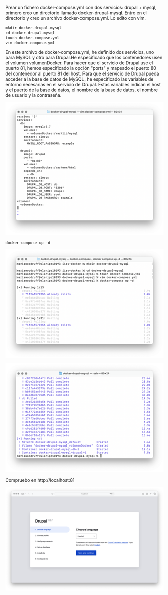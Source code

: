
Prear un fichero docker-compose.yml con dos servicios: drupal + mysql, primero creo un directorio llamado docker-drupal-mysql. Entro en el directorio
y creo un archivo docker-compose.yml. Lo edito con vim.

```console
mkdir docker-drupal-mysql
cd docker-drupal-mysql
touch docker-compose.yml
vim docker-compose.yml
```

En este archivo de docker-compose.yml, he definido dos servicios, uno para MySQL y otro para Drupal.He especificado que los contenedores usen el volumen
volumenDocker. Para hacer que el servicio de Drupal use el puerto 81, hemos especificado la opción "ports"
y mapeado el puerto 80 del contenedor al puerto 81 del host. Para que el servicio de Drupal pueda acceder a la base de datos de MySQL,
he especificado las variables de entorno necesarias en el servicio de Drupal. Estas variables indican el host y el puerto de la base de datos,
el nombre de la base de datos, el nombre de usuario y la contraseña.

![w:640](img/docker_compose_yml.png)


```console
docker-compose up -d
```

![w:640](img/docker_compose_start.png)

![w:640](img/docker_compose_end.png)

Compruebo en http://localhost:81

![w:640](img/localhost_Drupal.png)

